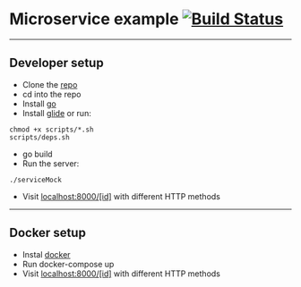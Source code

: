 Microservice example [![Build Status](https://travis-ci.org/reivaj05/linuxeros_example.svg?branch=master)](https://travis-ci.org/reivaj05/linuxeros_example)
===================

----------

Developer setup
-------------

 - Clone the [repo](https://github.com/reivaj05/linuxeros_example)
 - cd into the repo
 - Install  [go](https://golang.org/doc/install) 
 - Install [glide](https://github.com/Masterminds/glide) or run:

```
chmod +x scripts/*.sh
scripts/deps.sh
```

 - go build
 - Run the server:

```
./serviceMock
```

 - Visit [localhost:8000/[id]](http://localhost:8000) with different HTTP methods

----------

Docker setup
-------------

 - Instal [docker](https://www.docker.com/)
 - Run docker-compose up
 - Visit [localhost:8000/[id]](http://localhost:8000) with different HTTP methods
	
